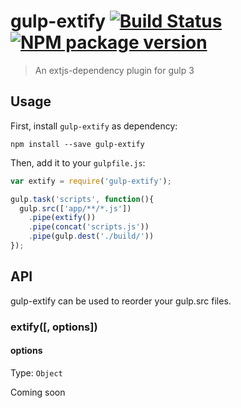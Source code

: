 # gulp-extify [![Build Status][travis-image]][travis-url] [![NPM package version][npm-image]][npm-url]
> An extjs-dependency plugin for gulp 3

## Usage

First, install `gulp-extify` as dependency:

```shell
npm install --save gulp-extify
```

Then, add it to your `gulpfile.js`:

```javascript
var extify = require('gulp-extify');

gulp.task('scripts', function(){
  gulp.src(['app/**/*.js'])
    .pipe(extify())
    .pipe(concat('scripts.js'))
    .pipe(gulp.dest('./build/'))
});
```


## API

gulp-extify can be used to reorder your gulp.src files.

### extify([, options])

#### options
Type: `Object`

Coming soon

[travis-url]: https://travis-ci.org/sebarth/gulp-extify
[travis-image]: https://travis-ci.org/sebarth/gulp-extify.svg?branch=master
[npm-url]: https://www.npmjs.com/package/gulp-extify
[npm-image]: https://badge.fury.io/js/gulp-extify.svg
